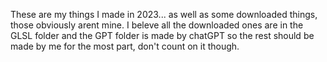 These are my things I made in 2023... as well as some downloaded things, those obviously arent mine. I beleve all the downloaded ones are in the GLSL folder and the GPT folder is made by chatGPT so the rest should be made by me for the most part, don't count on it though.
